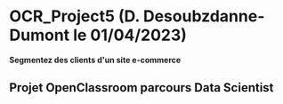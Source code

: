 # OCR_Project5 (D. Desoubzdanne-Dumont le 01/04/2023)
**Segmentez des clients d'un site e-commerce**
## Projet OpenClassroom parcours Data Scientist
